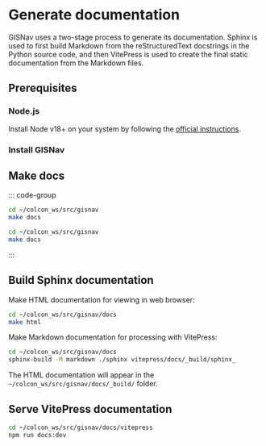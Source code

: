 # Generate documentation

GISNav uses a two-stage process to generate its documentation. Sphinx is used to first build Markdown from the reStructuredText docstrings in the Python source code, and then VitePress is used to create the final static documentation from the Markdown files.

## Prerequisites

### Node.js

Install Node v18+ on your system by following the [official instructions](https://nodejs.org/en/download).

### Install GISNav

<!--@include: ./shared/run-in-container-prerequisites.md-->

## Make docs

::: code-group

```bash [Local]
cd ~/colcon_ws/src/gisnav
make docs
```

```bash [Docker]
cd ~/colcon_ws/src/gisnav
make docs
```

:::

## Build Sphinx documentation


Make HTML documentation for viewing in web browser:

```bash
cd ~/colcon_ws/src/gisnav/docs
make html
```

Make Markdown documentation for processing with VitePress:

```bash
cd ~/colcon_ws/src/gisnav/docs
sphinx-build -M markdown ./sphinx vitepress/docs/_build/sphinx_
```

The HTML documentation will appear in the `~/colcon_ws/src/gisnav/docs/_build/` folder.

## Serve VitePress documentation

```bash
cd ~/colcon_ws/src/gisnav/docs/vitepress
npm run docs:dev
```
